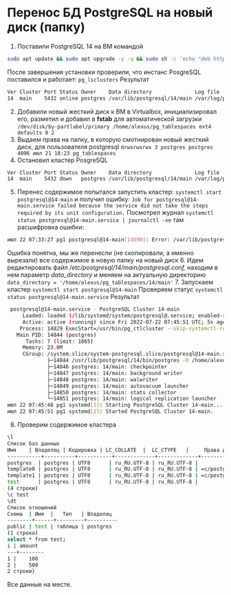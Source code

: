 # Перенос БД PostgreSQL на новый диск (папку)
1. Поставили PostgreSQL 14 на ВМ командой
````bash
sudo apt update && sudo apt upgrade -y -q && sudo sh -c 'echo "deb http://apt.postgresql.org/pub/repos/apt $(lsb_release -cs)-pgdg main" > /etc/apt/sources.list.d/pgdg.list' && wget --quiet -O - https://www.postgresql.org/media/keys/ACCC4CF8.asc | sudo apt-key add - && sudo apt-get update && sudo apt -y install postgresql-14
````
После завершения установки проверили, что инстанс PosgreSQL поставился и работает:
`pg_lsclusters`
Результат
```bash
Ver Cluster Port Status Owner    Data directory              Log file
14  main    5432 online postgres /var/lib/postgresql/14/main /var/log/postgresql/postgresql-14-main.log
```
2. Добавили новый жесткий диск к ВМ в Virtualbox, инициализировал его, разметил и добавил в **fstab** для автоматической загрузки
`/dev/disk/by-partlabel/primary	/home/alexus/pg_tablespaces	ext4	defaults 0 2`
3. Выдаем права на папку, в которую смотнирован новый жесткий диск, для пользователя postgresql
`drwxrwxrwx 3 postgres postgres 4096 июл 21 18:23 pg_tablespaces`
4. Остановил кластер PosgreSQL
```bash
Ver Cluster Port Status Owner    Data directory              Log file
14  main    5432 down   postgres /var/lib/postgresql/14/main /var/log/postgresql/postgresql-14-main.log
```
5. Перенес содержимое попытался запустить кластер:
`systemctl start postgresql@14-main`
и получил ошибку:
`Job for postgresql@14-main.service failed because the service did not take the steps required by its unit configuration.`
Посмотрел журнал
`systemctl status postgresql@14-main.service | journalctl -xe`
там расшифровка ошибки:
```bash
июл 22 07:33:27 pg1 postgresql@14-main[14690]: Error: /var/lib/postgresql/14/main is not accessible or does not exist
```
Ошибка понятна, мы же перенесли (не скопировали, а именно вырезали) все содержимое в новую папку на новый диск
6. Идем редактировать файл */etc/postgresql/14/main/postgresql.conf,* находим в нем параметр *data_directory* и меняем на актуальную директорию
`data_directory = '/home/alexus/pg_tablespaсes/14/main'`
7. Запускаем кластер
`systemctl start postgresql@14-main`
Проверяем статус
`systemctl status postgresql@14-main.service`
Результат
```bash
 postgresql@14-main.service - PostgreSQL Cluster 14-main
     Loaded: loaded (/lib/systemd/system/postgresql@.service; enabled-runtime; vendor preset: enabled)
     Active: active (running) since Fri 2022-07-22 07:45:51 UTC; 5s ago
    Process: 14829 ExecStart=/usr/bin/pg_ctlcluster --skip-systemctl-redirect 14-main start (code=exited, status=0/SUCCESS)
   Main PID: 14844 (postgres)
      Tasks: 7 (limit: 1065)
     Memory: 23.0M
     CGroup: /system.slice/system-postgresql.slice/postgresql@14-main.service
             ├─14844 /usr/lib/postgresql/14/bin/postgres -D /home/alexus/pg_tablespaces/14/main -c config_file=/etc/postgresql/14/main/postgresql.conf
             ├─14846 postgres: 14/main: checkpointer
             ├─14847 postgres: 14/main: background writer
             ├─14848 postgres: 14/main: walwriter
             ├─14849 postgres: 14/main: autovacuum launcher
             ├─14850 postgres: 14/main: stats collector
             └─14851 postgres: 14/main: logical replication launcher
июл 22 07:45:48 pg1 systemd[1]: Starting PostgreSQL Cluster 14-main...
июл 22 07:45:51 pg1 systemd[1]: Started PostgreSQL Cluster 14-main.
```
8. Проверим содержимое кластера
```bash
\l
Список баз данных
Имя    | Владелец | Кодировка | LC_COLLATE  |  LC_CTYPE   |     Права доступа
-----------+----------+-----------+-------------+-------------+-----------------------
postgres  | postgres | UTF8      | ru_RU.UTF-8 | ru_RU.UTF-8 |
template0 | postgres | UTF8      | ru_RU.UTF-8 | ru_RU.UTF-8 | =c/postgres + postgres=CTc/postgres
template1 | postgres | UTF8      | ru_RU.UTF-8 | ru_RU.UTF-8 | =c/postgres + postgres=CTc/postgres
test      | postgres | UTF8      | ru_RU.UTF-8 | ru_RU.UTF-8 |
(4 строки)
\c test
\dt
Список отношений
Схема  | Имя  |   Тип   | Владелец
--------+------+---------+----------
public | test | таблица | postgres
(1 строка)
select * from test;
i | amount
---+--------
1 |    100
2 |    500
2 строки)
```
Все данные на месте.
